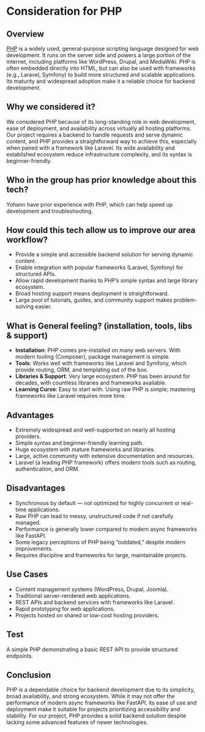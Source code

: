 # Consideration for PHP

## Overview
[PHP](https://www.php.net/) is a widely used, general-purpose scripting language designed for web development. It runs on the server side and powers a large portion of the internet, including platforms like WordPress, Drupal, and MediaWiki. PHP is often embedded directly into HTML, but can also be used with frameworks (e.g., Laravel, Symfony) to build more structured and scalable applications. Its maturity and widespread adoption make it a reliable choice for backend development.

## Why we considered it?
We considered PHP because of its long-standing role in web development, ease of deployment, and availability across virtually all hosting platforms.
Our project requires a backend to handle requests and serve dynamic content, and PHP provides a straightforward way to achieve this, especially when paired with a framework like Laravel. Its wide availability and established ecosystem reduce infrastructure complexity, and its syntax is beginner-friendly.

## Who in the group has prior knowledge about this tech?
Yohann have prior experience with PHP, which can help speed up development and troubleshooting.

## How could this tech allow us to improve our area workflow?
- Provide a simple and accessible backend solution for serving dynamic content.
- Enable integration with popular frameworks (Laravel, Symfony) for structured APIs.
- Allow rapid development thanks to PHP’s simple syntax and large library ecosystem.
- Broad hosting support means deployment is straightforward.
- Large pool of tutorials, guides, and community support makes problem-solving easier.

## What is General feeling? (installation, tools, libs & support)
- **Installation**: PHP comes pre-installed on many web servers. With modern tooling (Composer), package management is simple.
- **Tools**: Works well with frameworks like Laravel and Symfony, which provide routing, ORM, and templating out of the box.
- **Libraries & Support**: Very large ecosystem. PHP has been around for decades, with countless libraries and frameworks available.
- **Learning Curve**: Easy to start with. Using raw PHP is simple; mastering frameworks like Laravel requires more time.

## Advantages
- Extremely widespread and well-supported on nearly all hosting providers.
- Simple syntax and beginner-friendly learning path.
- Huge ecosystem with mature frameworks and libraries.
- Large, active community with extensive documentation and resources.
- Laravel (a leading PHP framework) offers modern tools such as routing, authentication, and ORM.

## Disadvantages
- Synchronous by default — not optimized for highly concurrent or real-time applications.
- Raw PHP can lead to messy, unstructured code if not carefully managed.
- Performance is generally lower compared to modern async frameworks like FastAPI.
- Some legacy perceptions of PHP being “outdated,” despite modern improvements.
- Requires discipline and frameworks for large, maintainable projects.

## Use Cases
- Content management systems (WordPress, Drupal, Joomla).
- Traditional server-rendered web applications.
- REST APIs and backend services with frameworks like Laravel.
- Rapid prototyping for web applications.
- Projects hosted on shared or low-cost hosting providers.

## Test
A simple PHP demonstrating a basic REST API to provide structured endpoints.

## Conclusion
PHP is a dependable choice for backend development due to its simplicity, broad availability, and strong ecosystem.
While it may not offer the performance of modern async frameworks like FastAPI, its ease of use and deployment make it suitable for projects prioritizing accessibility and stability.
For our project, PHP provides a solid backend solution despite lacking some advanced features of newer technologies.
